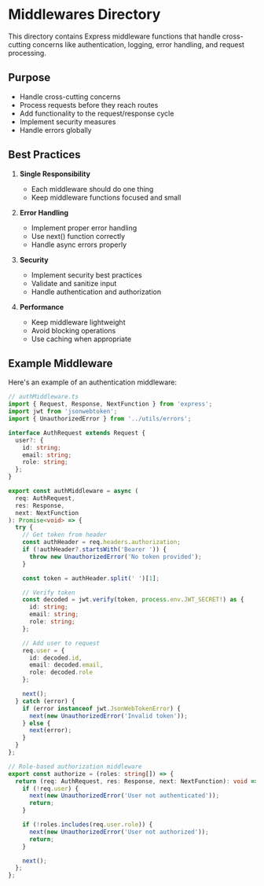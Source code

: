 # Middlewares Directory

This directory contains Express middleware functions that handle cross-cutting concerns like authentication, logging, error handling, and request processing.

## Purpose

- Handle cross-cutting concerns
- Process requests before they reach routes
- Add functionality to the request/response cycle
- Implement security measures
- Handle errors globally

## Best Practices

1. **Single Responsibility**
   - Each middleware should do one thing
   - Keep middleware functions focused and small

2. **Error Handling**
   - Implement proper error handling
   - Use next() function correctly
   - Handle async errors properly

3. **Security**
   - Implement security best practices
   - Validate and sanitize input
   - Handle authentication and authorization

4. **Performance**
   - Keep middleware lightweight
   - Avoid blocking operations
   - Use caching when appropriate

## Example Middleware

Here's an example of an authentication middleware:

```typescript
// authMiddleware.ts
import { Request, Response, NextFunction } from 'express';
import jwt from 'jsonwebtoken';
import { UnauthorizedError } from '../utils/errors';

interface AuthRequest extends Request {
  user?: {
    id: string;
    email: string;
    role: string;
  };
}

export const authMiddleware = async (
  req: AuthRequest,
  res: Response,
  next: NextFunction
): Promise<void> => {
  try {
    // Get token from header
    const authHeader = req.headers.authorization;
    if (!authHeader?.startsWith('Bearer ')) {
      throw new UnauthorizedError('No token provided');
    }

    const token = authHeader.split(' ')[1];

    // Verify token
    const decoded = jwt.verify(token, process.env.JWT_SECRET!) as {
      id: string;
      email: string;
      role: string;
    };

    // Add user to request
    req.user = {
      id: decoded.id,
      email: decoded.email,
      role: decoded.role
    };

    next();
  } catch (error) {
    if (error instanceof jwt.JsonWebTokenError) {
      next(new UnauthorizedError('Invalid token'));
    } else {
      next(error);
    }
  }
};

// Role-based authorization middleware
export const authorize = (roles: string[]) => {
  return (req: AuthRequest, res: Response, next: NextFunction): void => {
    if (!req.user) {
      next(new UnauthorizedError('User not authenticated'));
      return;
    }

    if (!roles.includes(req.user.role)) {
      next(new UnauthorizedError('User not authorized'));
      return;
    }

    next();
  };
};
``` 